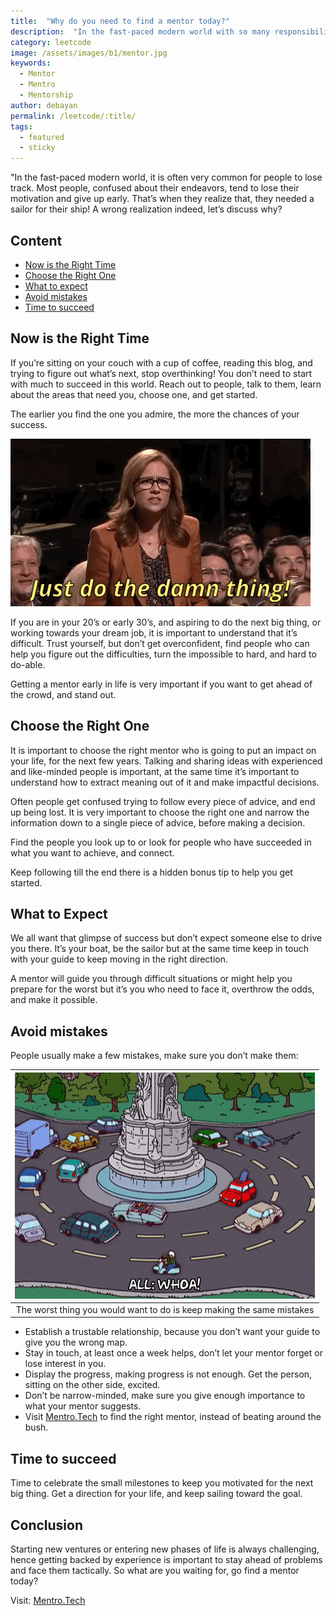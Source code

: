 ```yaml
---
title:  "Why do you need to find a mentor today?"
description:  "In the fast-paced modern world with so many responsibilities on the side, it is often very common for people to lose track. Most people, confused about their endeavors, tend to lose their motivation and give up early. That’s when people realize that they needed a sailor for their ship! A wrong realization indeed, let’s discuss why?"
category: leetcode
image: /assets/images/b1/mentor.jpg
keywords: 
  - Mentor
  - Mentro
  - Mentorship
author: debayan
permalink: /leetcode/:title/
tags: 
  - featured
  - sticky
---
```



"In the fast-paced modern world, it is often very common for people to lose track. Most people, confused about their endeavors, tend to lose their motivation and give up early. That’s when they realize that, they needed a sailor for their ship! A wrong realization indeed, let’s discuss why? 

## Content

* [Now is the Right Time](#now-is-the-right-time)
* [Choose the Right One](#choose-the-right-one)
* [What to expect](#what-to-expect)
* [Avoid mistakes](#avoid-mistakes)
* [Time to succeed](#time-to-succeed)


## Now is the Right Time
If you’re sitting on your couch with a cup of coffee, reading this blog, and trying to figure out what’s next, stop overthinking! You don’t need to start with much to succeed in this world. Reach out to people, talk to them, learn about the areas that need you, choose one, and get started. 

The earlier you find the one you admire, the more the chances of your success.


![](/assets/images/b1/do_it.gif)

If you are in your 20’s or early 30’s, and aspiring to do the next big thing, or working towards your dream job, it is important to understand that it’s difficult. Trust yourself, but don’t get overconfident, find people who can help you figure out the difficulties, turn the impossible to hard, and hard to do-able.

Getting a mentor early in life is very important if you want to get ahead of the crowd, and stand out. 

## Choose the Right One
It is important to choose the right mentor who is going to put an impact on your life, for the next few years. Talking and sharing ideas with experienced and like-minded people is important, at the same time it’s important to understand how to extract meaning out of it and make impactful decisions.

Often people get confused trying to follow every piece of advice, and end up being lost. It is very important to choose the right one and narrow the information down to a single piece of advice, before making a decision. 

Find the people you look up to or look for people who have succeeded in what you want to achieve, and connect. 

Keep following till the end there is a hidden bonus tip to help you get started.

## What to Expect
We all want that glimpse of success but don’t expect someone else to drive you there. It’s your boat, be the sailor but at the same time keep in touch with your guide to keep moving in the right direction.

A mentor will guide you through difficult situations or might help you prepare for the worst but it’s you who need to face it, overthrow the odds, and make it possible.

## Avoid mistakes


People usually make a few mistakes, make sure you don’t make them:

|![](/assets/images/b1/round_and_round.gif)|
|:--:|
|The worst thing you would want to do is keep making the same mistakes|


* Establish a trustable relationship, because you don’t want your guide to give you the wrong map.
* Stay in touch, at least once a week helps, don’t let your mentor forget or lose interest in you.
* Display the progress, making progress is not enough. Get the person, sitting on the other side, excited.
* Don’t be narrow-minded, make sure you give enough importance to what your mentor suggests.
* Visit [Mentro.Tech](https://mentro.tech) to find the right mentor, instead of beating around the bush.

## Time to succeed
Time to celebrate the small milestones to keep you motivated for the next big thing.
Get a direction for your life, and keep sailing toward the goal.

## Conclusion
Starting new ventures or entering new phases of life is always challenging, hence getting backed by experience is important to stay ahead of problems and face them tactically. So what are you waiting for, go find a mentor today?

Visit: [Mentro.Tech](https://mentro.tech)